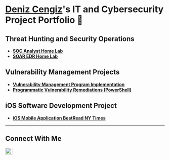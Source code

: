 # <a href="https://www.linkedin.com/in/mdenizcengiz/">Deniz Cengiz</a>'s IT and Cybersecurity Project Portfolio 🔐

##  Threat Hunting and Security Operations

- **[SOC Analyst Home Lab](https://github.com/mdenizcengiz/SOC-Analyst-Home-Lab)**
- **[SOAR EDR Home Lab](https://github.com/mdenizcengiz/SOAR-EDR-HOME-LAB)**

##  Vulnerability Management Projects

- **[Vulnerability Management Program Implementation](https://github.com/mdenizcengiz/Vulnerability-Management-Program)**
- **[Programmatic Vulnerability Remediations (PowerShell)](https://github.com/mdenizcengiz/Vulnerability-Management/tree/main)**


##  iOS Software Development Project

- **[iOS Mobile Application BestRead NY Times](https://github.com/mdenizcengiz/BestSellerBooks)**

<hr/>

##  Connect With Me


[<img align="left" alt="___________ | LinkedIn" width="22px" src="https://cdn.jsdelivr.net/npm/simple-icons@v3/icons/linkedin.svg" />][linkedin]


[linkedin]: https://linkedin.com/in/mdenizcengiz

<!--
<img width="35" alt="image" src="https://github.com/user-attachments/assets/2f41c7cd-5ea8-4475-b451-a37161b6c3fb"> 
<img width="35" alt="image" src="https://github.com/user-attachments/assets/77649969-9910-4994-8b96-74a116cfb2a8">
-->

